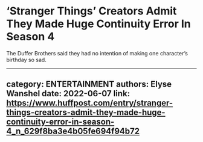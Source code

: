 # ‘Stranger Things’ Creators Admit They Made Huge Continuity Error In Season 4

The Duffer Brothers said they had no intention of making one character’s birthday so sad.

---
category: ENTERTAINMENT
authors: Elyse Wanshel
date: 2022-06-07
link: https://www.huffpost.com/entry/stranger-things-creators-admit-they-made-huge-continuity-error-in-season-4_n_629f8ba3e4b05fe694f94b72
---
